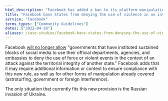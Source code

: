 ```yaml
---
html_description: "Facebook has added a ban to its platform manipulation prevention rules."
title: "Facebook bans States from denying the use of violence in an invasion"
service: "Facebook"
terms_types: ["Community Guidelines"]
dates: ["2022-04-28"]
aliases: /case-studies/facebook-bans-states-from-denying-the-use-of-violence-in-an-invasion
---
```


Facebook <a target="_blank" rel="noopener" href="https://github.com/OpenTermsArchive/france-elections-versions/commit/b315d25#diff-57f4f166af0a7f6e4fc8f63a103c74f5a8d47754238aad621db0eebdf4048df4R24">will no longer allow</a> "governments that have instituted sustained blocks of social media to use their official departments, agencies, and embassies to deny the use of force or violent events in the context of an attack against the territorial integrity of another state." Facebook adds that it may require additional information or context to ensure compliance with this new rule, as well as for other forms of manipulation already covered (astroturfing, government or foreign interference).

The only situation that currently fits this new provision is the Russian invasion of Ukraine.
